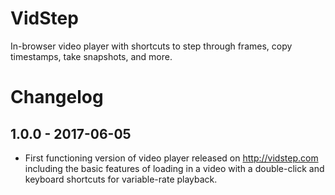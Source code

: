 # VidStep

In-browser video player with shortcuts to step through frames, copy timestamps, take snapshots, and more.

# Changelog

## 1.0.0 - 2017-06-05
- First functioning version of video player released on http://vidstep.com including the basic features of loading in a video with a double-click and keyboard shortcuts for variable-rate playback.
